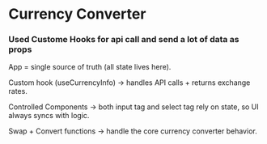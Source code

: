 # Currency Converter 
### Used Custome Hooks for api call and send a lot of data as props 

App = single source of truth (all state lives here).

Custom hook (useCurrencyInfo) → handles API calls + returns exchange rates.

Controlled Components → both input tag and select tag rely on state, so UI always syncs with logic.

Swap + Convert functions → handle the core currency converter behavior.

